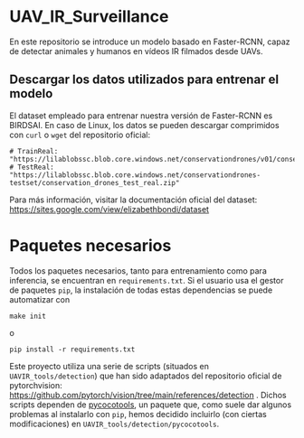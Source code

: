 # UAV_IR_Surveillance
En este repositorio se introduce un modelo basado en Faster-RCNN, capaz de detectar animales y humanos en vídeos IR filmados desde UAVs.

## Descargar los datos utilizados para entrenar el modelo

El dataset empleado para entrenar nuestra versión de Faster-RCNN es BIRDSAI. En caso de Linux, los datos se pueden descargar comprimidos con ```curl``` o ```wget``` del repositorio oficial:

```
# TrainReal: "https://lilablobssc.blob.core.windows.net/conservationdrones/v01/conservation_drones_train_real.zip"
# TestReal:  "https://lilablobssc.blob.core.windows.net/conservationdrones-testset/conservation_drones_test_real.zip"
```

Para más información, visitar la documentación oficial del dataset: https://sites.google.com/view/elizabethbondi/dataset

# Paquetes necesarios

Todos los paquetes necesarios, tanto para entrenamiento como para inferencia, se encuentran en ```requirements.txt```. Si el usuario usa el gestor de paquetes ```pip```, la instalación de todas estas dependencias se puede automatizar con

```
make init
```

o

```
pip install -r requirements.txt
```

Este proyecto utiliza una serie de scripts (situados en ```UAVIR_tools/detection```) que han sido adaptados del repositorio oficial de pytorchvision: https://github.com/pytorch/vision/tree/main/references/detection . Dichos scripts dependen de [pycocotools](https://github.com/cocodataset/cocoapi/tree/master/PythonAPI/pycocotools), un paquete que, como suele dar algunos problemas al instalarlo con ```pip```, hemos decidido incluirlo (con ciertas modificaciones) en ```UAVIR_tools/detection/pycocotools```.
